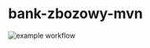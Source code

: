 # bank-zbozowy-mvn

![example workflow](https://github.com/Dezert01/bank-zbozowy-mvn/actions/workflows/ci.yml/badge.svg)
